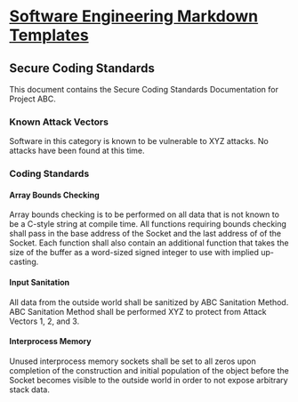 # [Software Engineering Markdown Templates](../readme.md)

## Secure Coding Standards

This document contains the Secure Coding Standards Documentation for Project ABC.

### Known Attack Vectors

Software in this category is known to be vulnerable to XYZ attacks. No attacks have been found at this time.

### Coding Standards

#### Array Bounds Checking

Array bounds checking is to be performed on all data that is not known to be a C-style string at compile time. All functions requiring bounds checking shall pass in the base address of the Socket and the last address of of the Socket. Each function shall also contain an additional function that takes the size of the buffer as a word-sized signed integer to use with implied up-casting.

#### Input Sanitation

All data from the outside world shall be sanitized by ABC Sanitation Method. ABC Sanitation Method shall be performed XYZ to protect from Attack Vectors 1, 2, and 3.

#### Interprocess Memory

Unused interprocess memory sockets shall be set to all zeros upon completion of the construction and initial population of the object before the Socket becomes visible to the outside world in order to not expose arbitrary stack data.
